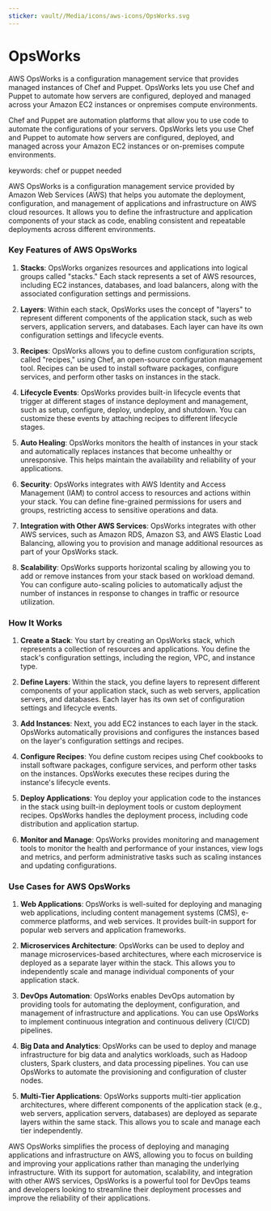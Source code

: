 ```yaml
---
sticker: vault//Media/icons/aws-icons/OpsWorks.svg
---
```

# OpsWorks
AWS OpsWorks is a configuration management service that provides managed instances of Chef and Puppet. OpsWorks lets you use Chef and Puppet to automate how servers are configured, deployed and managed across your Amazon EC2 instances or onpremises compute environments.

Chef and Puppet are automation platforms that allow you to use code to automate the configurations of your servers. OpsWorks lets you use Chef and Puppet to automate how servers are configured, deployed, and managed across your Amazon EC2 instances or on-premises compute environments.

keywords: chef or puppet needed

AWS OpsWorks is a configuration management service provided by Amazon Web Services (AWS) that helps you automate the deployment, configuration, and management of applications and infrastructure on AWS cloud resources. It allows you to define the infrastructure and application components of your stack as code, enabling consistent and repeatable deployments across different environments.

### Key Features of AWS OpsWorks

1. **Stacks**: OpsWorks organizes resources and applications into logical groups called "stacks." Each stack represents a set of AWS resources, including EC2 instances, databases, and load balancers, along with the associated configuration settings and permissions.
    
2. **Layers**: Within each stack, OpsWorks uses the concept of "layers" to represent different components of the application stack, such as web servers, application servers, and databases. Each layer can have its own configuration settings and lifecycle events.
    
3. **Recipes**: OpsWorks allows you to define custom configuration scripts, called "recipes," using Chef, an open-source configuration management tool. Recipes can be used to install software packages, configure services, and perform other tasks on instances in the stack.
    
4. **Lifecycle Events**: OpsWorks provides built-in lifecycle events that trigger at different stages of instance deployment and management, such as setup, configure, deploy, undeploy, and shutdown. You can customize these events by attaching recipes to different lifecycle stages.
    
5. **Auto Healing**: OpsWorks monitors the health of instances in your stack and automatically replaces instances that become unhealthy or unresponsive. This helps maintain the availability and reliability of your applications.
    
6. **Security**: OpsWorks integrates with AWS Identity and Access Management (IAM) to control access to resources and actions within your stack. You can define fine-grained permissions for users and groups, restricting access to sensitive operations and data.
    
7. **Integration with Other AWS Services**: OpsWorks integrates with other AWS services, such as Amazon RDS, Amazon S3, and AWS Elastic Load Balancing, allowing you to provision and manage additional resources as part of your OpsWorks stack.
    
8. **Scalability**: OpsWorks supports horizontal scaling by allowing you to add or remove instances from your stack based on workload demand. You can configure auto-scaling policies to automatically adjust the number of instances in response to changes in traffic or resource utilization.
    

### How It Works

1. **Create a Stack**: You start by creating an OpsWorks stack, which represents a collection of resources and applications. You define the stack's configuration settings, including the region, VPC, and instance type.
    
2. **Define Layers**: Within the stack, you define layers to represent different components of your application stack, such as web servers, application servers, and databases. Each layer has its own set of configuration settings and lifecycle events.
    
3. **Add Instances**: Next, you add EC2 instances to each layer in the stack. OpsWorks automatically provisions and configures the instances based on the layer's configuration settings and recipes.
    
4. **Configure Recipes**: You define custom recipes using Chef cookbooks to install software packages, configure services, and perform other tasks on the instances. OpsWorks executes these recipes during the instance's lifecycle events.
    
5. **Deploy Applications**: You deploy your application code to the instances in the stack using built-in deployment tools or custom deployment recipes. OpsWorks handles the deployment process, including code distribution and application startup.
    
6. **Monitor and Manage**: OpsWorks provides monitoring and management tools to monitor the health and performance of your instances, view logs and metrics, and perform administrative tasks such as scaling instances and updating configurations.
    

### Use Cases for AWS OpsWorks

1. **Web Applications**: OpsWorks is well-suited for deploying and managing web applications, including content management systems (CMS), e-commerce platforms, and web services. It provides built-in support for popular web servers and application frameworks.
    
2. **Microservices Architecture**: OpsWorks can be used to deploy and manage microservices-based architectures, where each microservice is deployed as a separate layer within the stack. This allows you to independently scale and manage individual components of your application stack.
    
3. **DevOps Automation**: OpsWorks enables DevOps automation by providing tools for automating the deployment, configuration, and management of infrastructure and applications. You can use OpsWorks to implement continuous integration and continuous delivery (CI/CD) pipelines.
    
4. **Big Data and Analytics**: OpsWorks can be used to deploy and manage infrastructure for big data and analytics workloads, such as Hadoop clusters, Spark clusters, and data processing pipelines. You can use OpsWorks to automate the provisioning and configuration of cluster nodes.
    
5. **Multi-Tier Applications**: OpsWorks supports multi-tier application architectures, where different components of the application stack (e.g., web servers, application servers, databases) are deployed as separate layers within the same stack. This allows you to scale and manage each tier independently.
    

AWS OpsWorks simplifies the process of deploying and managing applications and infrastructure on AWS, allowing you to focus on building and improving your applications rather than managing the underlying infrastructure. With its support for automation, scalability, and integration with other AWS services, OpsWorks is a powerful tool for DevOps teams and developers looking to streamline their deployment processes and improve the reliability of their applications.